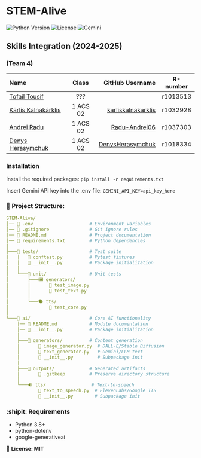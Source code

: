 # STEM-Alive
![Python Version](https://img.shields.io/badge/python-3.8+-blue.svg)
![License](https://img.shields.io/badge/license-MIT-green.svg)
![Gemini](https://img.shields.io/badge/Gemini-1.5+-orange.svg)

## Skills Integration (2024-2025)

### (Team 4)

| Name                                                         | Class    | GitHub Username                                         |R-number  |
|:-------------------------------------------------------------|:--------:|--------------------------------------------------------:|:--------:|
| [Tofail Tousif](mailto:r1013513@student.thomasmore.be)       | ???      | []() | r1013513 |
| [Kārlis Kalnakārklis](mailto:r1032928@student.thomasmore.be) | 1 ACS 02 | [karliskalnakarklis](https://github.com/karliskalnakarklis) | r1032928 |
| [Andrei Radu](mailto:r1037303@student.thomasmore.be)         | 1 ACS 02 | [Radu-Andrei06](https://github.com/Radu-Andrei06)       | r1037303 |
| [Denys Herasymchuk](mailto:r1018334@student.thomasmore.be)   | 1 ACS 02 | [DenysHerasymchuk](https://github.com/DenysHerasymchuk) | r1018334 |

### Installation
Install the required packages:
`pip install -r requirements.txt`

Insert Gemini API key into the .env file:
`GEMINI_API_KEY=api_key_here`

### 🍔 Project Structure:
``` yaml
STEM-Alive/
│── 📜 .env                     # Environment variables
│── 📜 .gitignore               # Git ignore rules
│── 📜 README.md                # Project documentation
│── 📜 requirements.txt         # Python dependencies
│
├───🧪 tests/                   # Test suite
│   │   📜 conftest.py          # Pytest fixtures
│   │   📜 __init__.py          # Package initialization
│   │
│   └───🔬 unit/                # Unit tests
│       ├───🖼️ generators/
│       │       📜 test_image.py
│       │       📜 test_text.py
│       │
│       └───🗣️ tts/
│               📜 test_core.py
│
└───🧠 ai/                      # Core AI functionality
    │── 📜 README.md            # Module documentation
    │── 📜 __init__.py          # Package initialization
    │
    ├───🎨 generators/          # Content generation
    │       📜 image_generator.py  # DALL·E/Stable Diffusion
    │       📜 text_generator.py   # Gemini/LLM text
    │       📜 __init__.py         # Subpackage init
    │
    ├───📂 outputs/             # Generated artifacts
    │       📄 .gitkeep         # Preserve directory structure
    │
    └───🔊 tts/                 # Text-to-speech
            📜 text_to_speech.py  # ElevenLabs/Google TTS
            📜 __init__.py        # Subpackage init
```

### :shipit: Requirements
- Python 3.8+
- python-dotenv
- google-generativeai

:scroll: __License: MIT__
